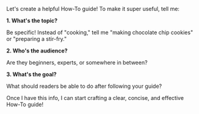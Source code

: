  

Let's create a helpful How-To guide! To make it super useful, tell me:

**1. What's the topic?**  

   Be specific! Instead of "cooking," tell me "making chocolate chip cookies" or "preparing a stir-fry." 

**2. Who's the audience?**

   Are they beginners, experts, or somewhere in between? 

**3. What's the goal?**

   What should readers be able to do after following your guide? 


Once I have this info, I can start crafting a clear, concise, and effective How-To guide! 

